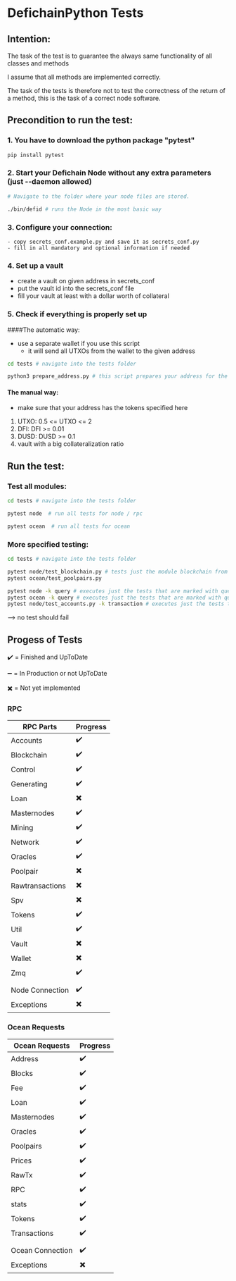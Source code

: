 # DefichainPython Tests

## Intention:
The task of the test is to guarantee the always same functionality of all classes and methods

I assume that all methods are implemented correctly.

The task of the tests is therefore not to test the correctness of the return of a method, 
this is the task of a correct node software.

## Precondition to run the test:
### 1. You have to download the python package "pytest"
```bash
pip install pytest
```
### 2. Start your Defichain Node without any extra parameters (just --daemon allowed)
```bash
# Navigate to the folder where your node files are stored.

./bin/defid # runs the Node in the most basic way
```
### 3. Configure your connection:
    - copy secrets_conf.example.py and save it as secrets_conf.py
    - fill in all mandatory and optional information if needed

### 4. Set up a vault
   - create a vault on given address in secrets_conf
   - put the vault id into the secrets_conf file
   - fill your vault at least with a dollar worth of collateral

### 5. Check if everything is properly set up
   ####The automatic way:
   - use a separate wallet if you use this script 
     - it will send all UTXOs from the wallet to the given address
   ```bash
   cd tests # navigate into the tests folder
   
   python3 prepare_address.py # this script prepares your address for the tests
   ```
   #### The manual way:
   - make sure that your address has the tokens specified here
   1. UTXO: 0.5 <= UTXO <= 2
   2. DFI: DFI >= 0.01
   3. DUSD: DUSD >= 0.1
   4. vault with a big collateralization ratio

## Run the test:
### Test all modules:
```bash
cd tests # navigate into the tests folder

pytest node  # run all tests for node / rpc

pytest ocean  # run all tests for ocean
```
### More specified testing:
```bash
cd tests # navigate into the tests folder

pytest node/test_blockchain.py # tests just the module blockchain from the node / rpc
pytest ocean/test_poolpairs.py 

pytest node -k query # executes just the tests that are marked with query
pytest ocean -k query # executes just the tests that are marked with query
pytest node/test_accounts.py -k transaction # executes just the tests that are marked with transaction
```
--> no test should fail

## Progess of Tests

:heavy_check_mark: = Finished and UpToDate

:heavy_minus_sign: = In Production or not UpToDate

:heavy_multiplication_x: = Not yet implemented

### RPC 
| RPC Parts       | Progress                 |
|-----------------|--------------------------|
| Accounts        | :heavy_check_mark:       |
| Blockchain      | :heavy_check_mark:       | 
| Control         | :heavy_check_mark:       |
| Generating      | :heavy_check_mark:       |
| Loan            | :heavy_multiplication_x: |
| Masternodes     | :heavy_check_mark:       |
| Mining          | :heavy_check_mark:       |
| Network         | :heavy_check_mark:       |
| Oracles         | :heavy_check_mark:       |
| Poolpair        | :heavy_multiplication_x: |
| Rawtransactions | :heavy_multiplication_x: |
| Spv             | :heavy_multiplication_x: |
| Tokens          | :heavy_check_mark:       |
| Util            | :heavy_check_mark:       |
| Vault           | :heavy_multiplication_x: |
| Wallet          | :heavy_multiplication_x: |
| Zmq             | :heavy_check_mark:       |
|                 |                          |
| Node Connection | :heavy_check_mark:       |
| Exceptions      | :heavy_multiplication_x: |


### Ocean Requests
| Ocean Requests   | Progress                 |
|------------------|--------------------------|
| Address          | :heavy_check_mark:       |
| Blocks           | :heavy_check_mark:       | 
| Fee              | :heavy_check_mark:       |
| Loan             | :heavy_check_mark:       |
| Masternodes      | :heavy_check_mark:       |
| Oracles          | :heavy_check_mark:       |
| Poolpairs        | :heavy_check_mark:       |
| Prices           | :heavy_check_mark:       |
| RawTx            | :heavy_check_mark:       |
| RPC              | :heavy_check_mark:       |
| stats            | :heavy_check_mark:       |
| Tokens           | :heavy_check_mark:       |
| Transactions     | :heavy_check_mark:       |
|                  |                          |
| Ocean Connection | :heavy_check_mark:       |
| Exceptions       | :heavy_multiplication_x: |